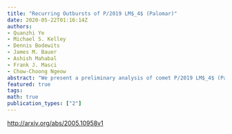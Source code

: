 ```yaml
---
title: "Recurring Outbursts of P/2019 LM$_4$ (Palomar)"
date: 2020-05-22T01:16:14Z
authors:
- Quanzhi Ye
- Michael S. Kelley
- Dennis Bodewits
- James M. Bauer
- Ashish Mahabal
- Frank J. Masci
- Chow-Choong Ngeow
abstract: "We present a preliminary analysis of comet P/2019 LM$_4$ (Palomar) as observed by the Zwicky Transient Facility (ZTF) survey in 2019 and 2020. We find that the discovery of the comet in 2019 and the recovery in 2020 is largely attributed to two separate outbursts that are $gtrsim2$ and $gtrsim3.9$ mag in strength. The outbursts occurred around the end of April to early May of 2019 as well as between 2020 May 8.31 and 9.52 UTC, respectively."
featured: true
tags:
math: true
publication_types: ["2"]
---
```

http://arxiv.org/abs/2005.10958v1
